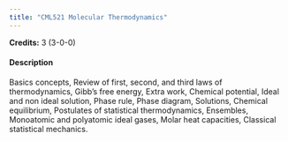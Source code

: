 ```yaml
---
title: "CML521 Molecular Thermodynamics"
---
```

**Credits:** 3 (3-0-0)

#### Description
Basics concepts, Review of first, second, and third laws of thermodynamics, Gibb’s free energy, Extra work, Chemical potential, Ideal and non ideal solution, Phase rule, Phase diagram, Solutions, Chemical equilibrium, Postulates of statistical thermodynamics, Ensembles, Monoatomic and polyatomic ideal gases, Molar heat capacities, Classical statistical mechanics.